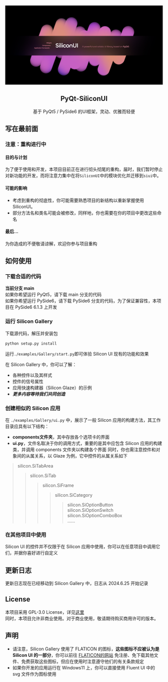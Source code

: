 
<p align="center">  
  
  <a href="#">
    <img src="https://github.com/ChinaIceF/PyQt-SiliconUI/blob/main/assets/readme/silicon_main.png?raw=true" alt="Logo"  >
  </a>
  
  <h2 align="center">PyQt-SiliconUI</h2>
  <p align="center">基于 PyQt5 / PySide6 的UI框架，灵动、优雅而轻便</p>
  
</p>   

## 写在最前面
### 注意：重构进行中
#### 目的与计划
  为了便于使用和开发，本项目目前正在进行彻头彻尾的重构，届时，我们暂时停止对新功能的开发，而将注意力集中在将`SiliconUI`中的模块优化并迁移到`siui`中。  
#### 可能的影响
* 考虑到重构的彻底性，你可能需要熟悉项目的新结构以重新掌握使用SiliconUI。 
* 部分方法名和类名可能会被修改，同样地，你也需要在你的项目中更改这些命名
#### 最后...
  为你造成的不便敬请谅解，欢迎你参与项目重构  

## 如何使用
### 下载合适的代码
**当前分支 main**  
如果你希望运行 PyQt5，请下载 main 分支的代码  
如果你希望运行 PySide6，请下载 PySide6 分支的代码，为了保证兼容性，本项目在 PySide6 6.1.3 上开发

### 运行 Silicon Gallery
下载源代码，解压并安装包  
```cmd
python setup.py install
```
运行`./examples/Gallery/start.py`即可体验 Silicon UI 现有的功能和效果  

在 Silicon Gallery 中，你可以了解：
* 各种控件以及其样式
* 控件的信号属性
* 应用快速构建器（Silicon Glaze）的示例
* ***更多内容等待我们共同创造***

### 创建相似的 Silicon 应用
在 ``./examples/Gallery/ui.py`` 中，展示了一般 Silicon 应用的构建方法，其工作目录应具有以下结构：  
* **components文件夹**，其中存放各个选项卡的界面
* **ui.py**，文件名取决于你的调用方式，重要的是其中应包含 Silicon 应用的构建类，并调用 components 文件夹以构建各个界面
同时，你也需注意控件和对象间的从属关系，以 Glaze 为例，它中控件的从属关系如下

> silicon.SiTabArea  
>> silicon.SiTab
>>> silicon.SiFrame   
>>>> silicon.SiCategory  
>>>>> silicon.SiOptionButton  
>>>>> silicon.SiOptionSwitch  
>>>>> silicon.SiOptionComboBox  
>>>>> ......  

### 在其他项目中使用
Silicon UI 的控件并不仅限于在 Silicon 应用中使用，你可以在任意项目中调用它们，并据你喜好进行自定义

## 更新日志
更新日志现在已经移动到 Silicon Gallery 中，日志从 2024.6.25 开始记录

## License
本项目采用 GPL-3.0 License，详见[这里](LICENSE)  
同时，本项目允许非商业使用。对于商业使用，敬请期待购买商用许可的版本。

## 声明
* 请注意，Silicon Gallery 使用了 FLATICON 的图标，**这些图标不应被认为是 Silicon UI 的一部分**，你可以前往 [FLATICON的网站](https://flaticon.com) 免注册、免下载其他文件、免费获取这些图标，但应在使用时注意遵守他们的有关条款规定  
* 如果你开发的应用运行在 Windows11 上，你可以直接使用 Fluent UI 中的 svg 文件作为图标使用  

